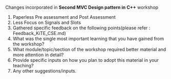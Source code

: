 Changes incorporated in **Second MVC Design pattern in C++** workshop

1. Paperless Pre assessment and Post Assessment
2. Less Focus on Signals and Slots
3. Gathered specific feedback on the following points(please refer : Feedback_KiTE_CSE.md)
  1. What was the single  most important learning that you have gained  from the workshop?
  2. What module/topic/section  of the workshop required better material and more attention in detail?
  3. Provide specific inputs  on how you plan to adopt this  material in your teaching?
  4. Any other suggestions/inputs.